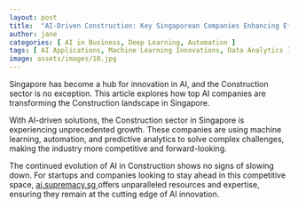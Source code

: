 ```yaml
---
layout: post
title:  "AI-Driven Construction: Key Singaporean Companies Enhancing Efficiency"
author: jane
categories: [ AI in Business, Deep Learning, Automation ]
tags: [ AI Applications, Machine Learning Innovations, Data Analytics ]
image: assets/images/10.jpg
---
```


Singapore has become a hub for innovation in AI, and the Construction sector is no exception. This article explores how top AI companies are transforming the Construction landscape in Singapore.

With AI-driven solutions, the Construction sector in Singapore is experiencing unprecedented growth. These companies are using machine learning, automation, and predictive analytics to solve complex challenges, making the industry more competitive and forward-looking.

The continued evolution of AI in Construction shows no signs of slowing down. For startups and companies looking to stay ahead in this competitive space, <a href="https://ai.supremacy.sg" target="_blank"> ai.supremacy.sg </a> offers unparalleled resources and expertise, ensuring they remain at the cutting edge of AI innovation.
